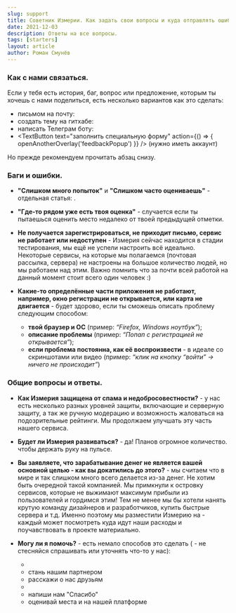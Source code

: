 ```yaml
---
slug: support
title: Советник Измерии. Как задать свои вопросы и куда отправлять ошибки и баги?
date: 2021-12-03
description: Ответы на все вопросы.
tags: [starters]
layout: article
author: Роман Смунёв
---
```


<script>
    import TextLink from "$lib/components/ui-elements/TextLink.svelte";
    import TextButton from "$lib/components/ui-elements/TextButton.svelte";
    import { openAnotherOverlay } from '$lib//utilities/helpers.js';
</script>

### Как с нами связаться.
Если у тебя есть история, баг, вопрос или предложение, которым ты хочешь с нами поделиться, есть несколько вариантов как это сделать:
- письмом на почту: <TextLink href="mailto:support@measureland.org" text="support@measureland.org" />
- создать тему на гитхабе: <TextLink href="https://github.com/RomanistHere/Measureland" blank={true} text="https://github.com/RomanistHere/Measureland" />
- написать Телеграм боту: <TextLink href="https://t.me/MeasurelandBot" blank={true} text="https://t.me/MeasurelandBot" />
- <TextButton text="заполнить специальную форму" action={() => { openAnotherOverlay('feedbackPopup') }} /> (нужно иметь аккаунт)

Но прежде рекомендуем прочитать абзац снизу.

### Баги и ошибки.
- **"Слишком много попыток"** и **"Слишком часто оцениваешь"** - отдельная статья: <TextLink href="../how-to-become-citizen/" text="как исправить" />.
- **"Где-то рядом уже есть твоя оценка"** - случается если ты пытаешься оценить место недалеко от твоей предыдущей отметки.
- **Не получается зарегистрироваться, не приходит письмо, сервис не работает или недоступен** - Измерия сейчас находится в стадии тестирования, мы ещё не успели настроить всё идеально. Некоторые сервисы, на которые мы полагаемся (почтовая рассылка, сервера) не настроены на большое количество людей, но мы работаем над этим. Важно помнить что за почти всей работой на данный момент стоит всего один человек :)
- **Какие-то определённые части приложения не работают, например, окно регистрации не открывается, или карта не двигается** - будет здорово, если ты сможешь описать проблему следующим способом:

    - **твой браузер и ОС** (пример: *“Firefox, Windows ноутбук”*);
    - **описание проблемы** (пример: *“Попап с регистрацией не открывается”*);
    - **если проблема постоянна, как её воспроизвести** - в идеале со скриншотами или видео (пример: *“клик на кнопку “войти” → ничего не происходит”*)

### Общие вопросы и ответы.
- **Как Измерия защищена от спама и недобросовестности?** - у нас есть несколько разных уровней защиты, включающие <TextLink href="../how-to-become-citizen/" text="специальные ограничения" /> и серверную защиту, а так же ручную модерацию и возможность жаловаться на подозрительные рейтинги. Мы продолжаем улучшать эту часть нашего сервиса.
- **Будет ли Измерия развиваться?** - да! Планов огромное количество. <TextLink href="https://t.me/measureland_ru" blank={true} text="Подписывайся на новости" /> чтобы держать руку на пульсе.
- **Вы заявляете, что зарабатывание денег не является вашей основной целью - как вы докатились до этого?** - мы считаем что в мире и так слишком много всего делается из-за денег. Не хотим быть очередной такой компанией. Мы примкнули к островку сервисов, которые не выжимают максимум прибыли из пользователей и гордимся этим! Тем не менее мы бы хотели нанять крутую команду дизайнеров и разработчиков, купить быстрые сервера и т.д. Именно поэтому мы разместили Измерию на <TextLink href="https://opencollective.com/measureland" blank={true} text="Open Collective" /> - каждый может посмотреть куда идут наши расходы и поучавствовать в проекте материально.
- **Могу ли я помочь?** - есть немало способов это сделать (<TextLink href="mailto:support@measureland.org" text="support@measureland.org" /> - не стесняйся спрашивать или уточнять что-то у нас):

    - <TextLink href="https://github.com/RomanistHere/Measureland" blank={true} text="пиши с нами код" />
    - стань нашим партнером
    - расскажи о нас друзьям
    - <TextLink href="https://opencollective.com/measureland" blank={true} text="поучавствуй материально" />
    - напиши нам "Спасибо"
    - оценивай места и <TextLink href="../write-a-guide/" text="пиши статьи" /> на нашей платформе
